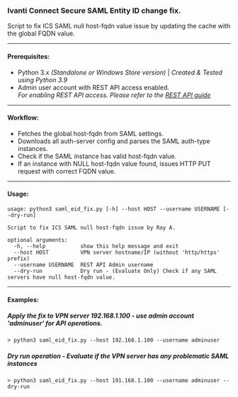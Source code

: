### Ivanti Connect Secure SAML Entity ID change fix.
Script to fix ICS SAML null host-fqdn value issue by updating the cache with the global FQDN value.

---
#### Prerequisites:

- Python 3.x _(Standalone or Windows Store version)_ | _Created & Tested using Python 3.9_
- Admin user account with REST API access enabled. <br>
_For enabling REST API access. Please refer to the [REST API guide](https://help.ivanti.com/ps/help/en_US/ICS/22.x/apig/rest_api_soln_guide/ovw.htm#_Toc53640462)_

---
#### Workflow:

- Fetches the global host-fqdn from SAML settings.
- Downloads all auth-server config and parses the SAML auth-type instances.
- Check if the SAML instance has valid host-fqdn value.
- If an instance with NULL host-fqdn value found, issues HTTP PUT request with correct FQDN value.

---
#### Usage:
```
usage: python3 saml_eid_fix.py [-h] --host HOST --username USERNAME [--dry-run]

Script to fix ICS SAML null host-fqdn issue by Ray A.

optional arguments:
  -h, --help           show this help message and exit
  --host HOST          VPN server hostname/IP (without 'http/https' prefix)
  --username USERNAME  REST API Admin username
  --dry-run            Dry run - (Evaluate Only) Check if any SAML servers have null host-fqdn value.
  ```
 
 ---
 #### Examples:
 
 ##### _Apply the fix to VPN server 192.168.1.100 - use admin account 'adminuser' for API operations._
 
 ```
 > python3 saml_eid_fix.py --host 192.168.1.100 --username adminuser
 ```
 
 ##### _Dry run operation - Evaluate if the VPN server has any problematic SAML instances_
 ```
 > python3 saml_eid_fix.py --host 191.168.1.100 --username adminuser --dry-run
 ```
